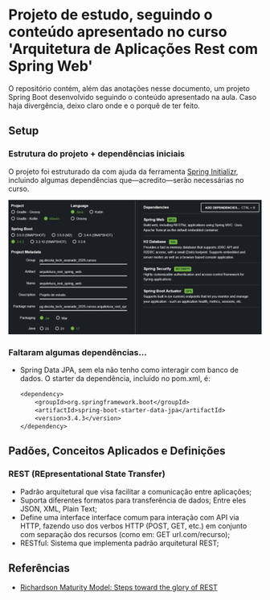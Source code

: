 # Projeto de estudo, seguindo o conteúdo apresentado no curso 'Arquitetura de Aplicações Rest com Spring Web'
O repositório contém, além das anotações nesse documento, um projeto Spring Boot desenvolvido seguindo o conteúdo apresentado na aula.
Caso haja divergência, deixo claro onde e o porquê de ter feito.

## Setup
### Estrutura do projeto + dependências iniciais
O projeto foi estruturado da com ajuda da ferramenta [Spring Initializr](start.spring.io), incluindo algumas dependências que—acredito—serão necessárias no curso.

![Imagem do setup configurado no Spring Initializr](./img/setup_initializr.png)

### Faltaram algumas dependências...
- Spring Data JPA, sem ela não tenho como interagir com banco de dados. O starter da dependência, incluído no pom.xml, é:
    ```
    <dependency>
        <groupId>org.springframework.boot</groupId>
        <artifactId>spring-boot-starter-data-jpa</artifactId>
        <version>3.4.3</version>
    </dependency>
    ```

## Padões, Conceitos Aplicados e Definições
### REST (REpresentational State Transfer)
- Padrão arquitetural que visa facilitar a comunicação entre aplicações;
- Suporta diferentes formatos para transferência de dados; Entre eles JSON, XML, Plain Text;
- Define uma interface interface comum para interação com API via HTTP, fazendo uso dos verbos HTTP (POST, GET, etc.) em conjunto com separação dos recursos (como em: GET url.com/recurso);
- RESTful: Sistema que implementa padrão arquitetural REST;
### 

## Referências
- [Richardson Maturity Model: Steps toward the glory of REST](https://martinfowler.com/articles/richardsonMaturityModel.html)